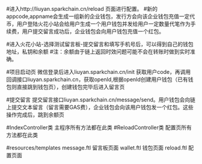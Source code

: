 #进入http://liuyan.sparkchain.cn/reload 页面进行配置。
#新的appcode,appname会生成一组新的企业钱包，发行方会向该企业钱包充值一定代币，用户登陆火花小站会给用户生成一个用户钱包并发给用户一定数量代笔作为手续费，用户提交留言成功后，企业钱包会向用户钱包充值一个红包。

#进入火花小站-选择测试留言板-提交留言和填写手机号后，可以得到自己的钱包地址，私钥和余额
#注：余额由于链上返回时效问题可能不会在转账时做到实时准确。

#项目启动页
微信登录后进入liuyan.sparkchain.cn/init 获取用户code，再调用回调接口liuyan.sparkchain.cn，获取openId,根据openId创建用户钱包（已有钱包则直接跳到钱包页），创建钱包完毕后进入留言页

#提交留言
提交留言接口liuyan.sparkchain.cn/message/send。用户钱包会向链上提交文本留言（留言需要GAS费），企业钱包会向该用户钱包发一个红包。这些操作完成后，跳到余额页

#IndexController类 主程序所有方法都在此类
#ReloadController类 配置页所有方法都在此类

#resources/templates
message.ftl 留言板页面
wallet.ftl 钱包页面
reload.ftl 配置页面

